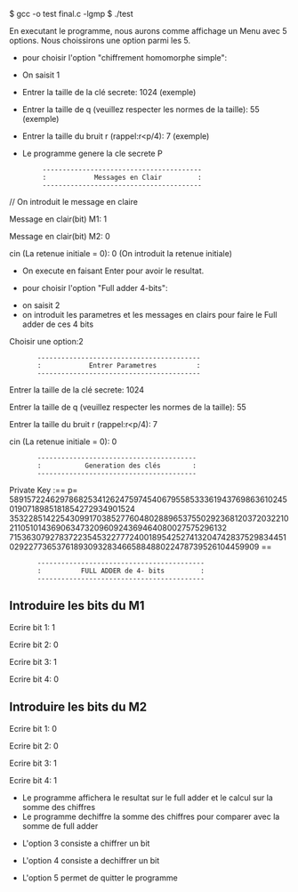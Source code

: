  $ gcc -o test final.c -lgmp
$ ./test



En executant le programme, nous aurons comme affichage un Menu avec 5 options. Nous choissirons
une option parmi les 5.

* pour choisir l'option "chiffrement homomorphe simple":
- On saisit 1
- Entrer la taille de la clé secrete: 					1024 	(exemple)

- Entrer la taille de q (veuillez respecter les normes de la taille): 	55 	(exemple)     

- Entrer la taille du bruit r (rappel:r<p/4): 				7	(exemple)

- Le programme genere la cle secrete P
 
           ----------------------------------------
           :            Messages en Clair         :
           ----------------------------------------

// On introduit le message en claire

Message en clair(bit) M1: 1      

Message en clair(bit) M2: 0

cin (La retenue initiale = 0): 0 (On introduit la retenue initiale)

- On execute en faisant Enter pour avoir le resultat.


* pour choisir l'option "Full adder 4-bits":
- on saisit 2
- on introduit les parametres et les messages en clairs pour faire le Full adder de ces 4 bits

Choisir une option:2

           -----------------------------------------
           :            Entrer Parametres          :
           -----------------------------------------


Entrer la taille de la clé secrete: 1024

Entrer la taille de q (veuillez respecter les normes de la taille): 55

Entrer la taille du bruit r (rappel:r<p/4): 7

cin (La retenue initiale = 0): 0

           ----------------------------------------
           :           Generation des clés        :
           ----------------------------------------

Private Key :== p= 5891572246297868253412624759745406795585333619437698636102450190718985181854272934901524
35322851422543099170385277604802889653755029236812037203221021105101436906347320960924369464080027575296132
71536307927837223545322777240018954252741320474283752983445102922773653761893093283466588488022478739526104459909 ==

           ------------------------------------------
           :          FULL ADDER de 4- bits         :
           ------------------------------------------

Introduire les bits du M1
-------------------------

Ecrire bit 1: 1

Ecrire bit 2: 0

Ecrire bit 3: 1

Ecrire bit 4: 0

Introduire les bits du M2
-------------------------

Ecrire bit 1: 0

Ecrire bit 2: 0

Ecrire bit 3: 1

Ecrire bit 4: 1

- Le programme affichera le resultat sur le full adder et le calcul sur la somme des chiffres
- Le programme dechiffre la somme des chiffres pour comparer avec la somme de full adder


* L'option 3 consiste a chiffrer un bit

* L'option 4 consiste a dechiffrer un bit

* L'option 5 permet de quitter le programme

